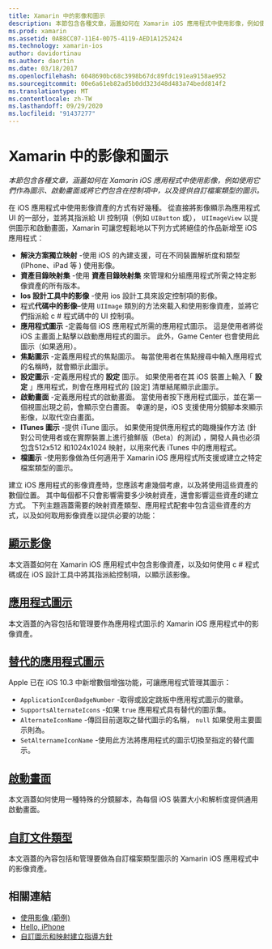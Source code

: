 ```yaml
---
title: Xamarin 中的影像和圖示
description: 本節包含各種文章，涵蓋如何在 Xamarin iOS 應用程式中使用影像，例如使用它們作為圖示、啟動畫面或將它們包含在控制項中，以及提供自訂檔案類型的圖示。
ms.prod: xamarin
ms.assetid: 0AB8CC07-11E4-0D75-4119-AED1A1252424
ms.technology: xamarin-ios
author: davidortinau
ms.author: daortin
ms.date: 03/18/2017
ms.openlocfilehash: 6048690bc68c3998b67dc89fdc191ea9158ae952
ms.sourcegitcommit: 00e6a61eb82ad5b0dd323d48d483a74bedd814f2
ms.translationtype: MT
ms.contentlocale: zh-TW
ms.lasthandoff: 09/29/2020
ms.locfileid: "91437277"
---
```

# <a name="images-and-icons-in-xamarinios"></a>Xamarin 中的影像和圖示

_本節包含各種文章，涵蓋如何在 Xamarin iOS 應用程式中使用影像，例如使用它們作為圖示、啟動畫面或將它們包含在控制項中，以及提供自訂檔案類型的圖示。_

在 iOS 應用程式中使用影像資產的方式有好幾種。 從直接將影像顯示為應用程式 UI 的一部分，並將其指派給 UI 控制項（例如 `UIButton` 或）， `UIImageView` 以提供圖示和啟動畫面，Xamarin 可讓您輕鬆地以下列方式將絕佳的作品新增至 iOS 應用程式： 

- **解決方案獨立映射** -使用 iOS 的內建支援，可在不同裝置解析度和類型 (IPhone、iPad 等 ) 使用影像。
- **資產目錄映射集** -使用 **資產目錄映射集** 來管理和分組應用程式所需之特定影像資產的所有版本。
- **Ios 設計工具中的影像** -使用 ios 設計工具來設定控制項的影像。
- 程式**代碼中的影像**–使用 `UIImage` 類別的方法來載入和使用影像資產，並將它們指派給 c # 程式碼中的 UI 控制項。
- **應用程式圖示** -定義每個 iOS 應用程式所需的應用程式圖示。 這是使用者將從 iOS 主畫面上點擊以啟動應用程式的圖示。 此外，Game Center 也會使用此圖示（如果適用）。
- **焦點圖示** -定義應用程式的焦點圖示。 每當使用者在焦點搜尋中輸入應用程式的名稱時，就會顯示此圖示。
- **設定圖示** -定義應用程式的 **設定** 圖示。 如果使用者在其 iOS 裝置上輸入「 **設定** 」應用程式，則會在應用程式的 [設定] 清單結尾顯示此圖示。 
- **啟動畫面** -定義應用程式的啟動畫面。 當使用者按下應用程式圖示，並在第一個視圖出現之前，會顯示空白畫面。 幸運的是，iOS 支援使用分鏡腳本來顯示影像，以取代空白畫面。 
- **ITunes 圖示** -提供 iTune 圖示。 如果使用提供應用程式的臨機操作方法 (針對公司使用者或在實際裝置上進行搶鮮版（Beta）的測試) ，開發人員也必須包含512x512 和1024x1024 映射，以用來代表 iTunes 中的應用程式。
- **檔圖示** -使用影像做為任何適用于 Xamarin iOS 應用程式所支援或建立之特定檔案類型的圖示。

建立 iOS 應用程式的影像資產時，您應該考慮幾個考慮，以及將使用這些資產的數個位置。 其中每個都不只會影響需要多少映射資產，還會影響這些資產的建立方式。 下列主題涵蓋需要的映射資產類型、應用程式配套中包含這些資產的方式，以及如何取用影像資產以提供必要的功能：

## <a name="displaying-an-image"></a>[顯示影像](~/ios/app-fundamentals/images-icons/displaying-an-image.md)

本文涵蓋如何在 Xamarin iOS 應用程式中包含影像資產，以及如何使用 c # 程式碼或在 iOS 設計工具中將其指派給控制項，以顯示該影像。

## <a name="application-icons"></a>[應用程式圖示](~/ios/app-fundamentals/images-icons/app-icons.md)

本文涵蓋的內容包括和管理要作為應用程式圖示的 Xamarin iOS 應用程式中的影像資產。

## <a name="alternate-app-icons"></a>[替代的應用程式圖示](~/ios/app-fundamentals/images-icons/alternate-app-icons.md)

Apple 已在 iOS 10.3 中新增數個增強功能，可讓應用程式管理其圖示：

- `ApplicationIconBadgeNumber` -取得或設定跳板中應用程式圖示的徽章。
- `SupportsAlternateIcons` -如果 `true` 應用程式具有替代的圖示集。
- `AlternateIconName` -傳回目前選取之替代圖示的名稱， `null` 如果使用主要圖示則為。
- `SetAlternameIconName` -使用此方法將應用程式的圖示切換至指定的替代圖示。

## <a name="launch-screens"></a>[啟動畫面](~/ios/app-fundamentals/images-icons/launch-screens.md)

本文涵蓋如何使用一種特殊的分鏡腳本，為每個 iOS 裝置大小和解析度提供通用啟動畫面。

## <a name="custom-document-types"></a>[自訂文件類型](~/ios/app-fundamentals/images-icons/custom-document-types.md)

本文涵蓋的內容包括和管理要做為自訂檔案類型圖示的 Xamarin iOS 應用程式中的影像資產。

## <a name="related-links"></a>相關連結

- [使用影像 (範例) ](/samples/xamarin/ios-samples/workingwithimages)
- [Hello, iPhone](~/ios/get-started/hello-ios/index.md)
- [自訂圖示和映射建立指導方針](https://developer.apple.com/library/ios/#documentation/UserExperience/Conceptual/MobileHIG/IconsImages/IconsImages.html)